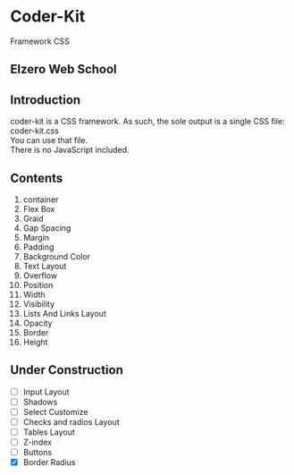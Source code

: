 # Coder-Kit
Framework CSS 
## Elzero Web School
## Introduction
coder-kit is a CSS framework. As such, the sole output is a single CSS file: coder-kit.css <br />
You can use that file. <br />
There is no JavaScript included. <br />
## Contents
1. container
2. Flex Box
3. Graid
4. Gap Spacing
5. Margin
6. Padding
7. Background Color
8. Text Layout
9. Overflow
10. Position
11. Width
12. Visibility
13. Lists And Links Layout
14. Opacity
15. Border
16. Height
## Under Construction
- [ ] Input Layout
- [ ] Shadows
- [ ] Select Customize 
- [ ] Checks and radios Layout
- [ ] Tables Layout
- [ ] Z-index
- [ ] Buttons
- [x] Border Radius
